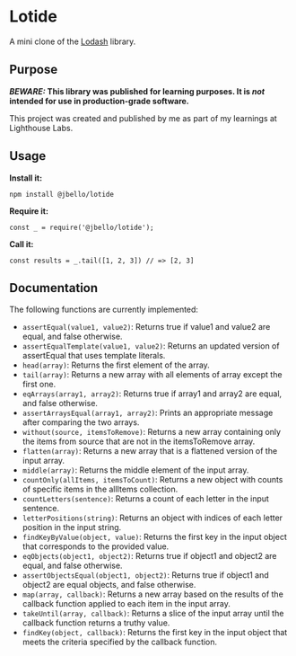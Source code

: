 # Lotide

A mini clone of the [Lodash](https://lodash.com) library.

## Purpose

**_BEWARE:_ This library was published for learning purposes. It is _not_ intended for use in production-grade software.**

This project was created and published by me as part of my learnings at Lighthouse Labs. 

## Usage

**Install it:**

```
npm install @jbello/lotide
```

**Require it:**

```
const _ = require('@jbello/lotide');
```

**Call it:**

```
const results = _.tail([1, 2, 3]) // => [2, 3]
```

## Documentation

The following functions are currently implemented:

* `assertEqual(value1, value2)`: Returns true if value1 and value2 are equal, and false otherwise.
* `assertEqualTemplate(value1, value2)`: Returns an updated version of assertEqual that uses template literals.
* `head(array)`: Returns the first element of the array.
* `tail(array)`: Returns a new array with all elements of array except the first one.
* `eqArrays(array1, array2)`: Returns true if array1 and array2 are equal, and false otherwise.
* `assertArraysEqual(array1, array2)`: Prints an appropriate message after comparing the two arrays.
* `without(source, itemsToRemove)`: Returns a new array containing only the items from source that are not in the itemsToRemove array.
* `flatten(array)`: Returns a new array that is a flattened version of the input array.
* `middle(array)`: Returns the middle element of the input array.
* `countOnly(allItems, itemsToCount)`: Returns a new object with counts of specific items in the allItems collection.
* `countLetters(sentence)`: Returns a count of each letter in the input sentence.
* `letterPositions(string)`: Returns an object with indices of each letter position in the input string.
* `findKeyByValue(object, value)`: Returns the first key in the input object that corresponds to the provided value.
* `eqObjects(object1, object2)`: Returns true if object1 and object2 are equal, and false otherwise.
* `assertObjectsEqual(object1, object2)`: Returns true if object1 and object2 are equal objects, and false otherwise.
* `map(array, callback)`: Returns a new array based on the results of the callback function applied to each item in the input array.
* `takeUntil(array, callback)`: Returns a slice of the input array until the callback function returns a truthy value.
* `findKey(object, callback)`: Returns the first key in the input object that meets the criteria specified by the callback function.

